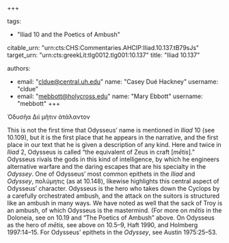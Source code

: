 +++

tags:
- "Iliad 10 and the Poetics of Ambush"

citable_urn: "urn:cts:CHS:Commentaries.AHCIP:Iliad.10.137.tB79sJs"
target_urn: "urn:cts:greekLit:tlg0012.tlg001:10.137"
title: "Iliad 10.137"

authors:
- email: "cldue@central.uh.edu"
  name: "Casey Dué Hackney"
  username: "cldue"
- email: "mebbott@holycross.edu"
  name: "Mary Ebbott"
  username: "mebbott"
+++

<p>Ὀδυσῆα Διὶ μῆτιν ἀτάλαντον</p><p>This is not the first time that Odysseus’ name is mentioned in <em>Iliad</em> 10 (see 10.109), but it is the first place that he appears in the narrative, and the first place in our text that he is given a description of any kind. Here and twice in <em>Iliad</em> 2, Odysseus is called “the equivalent of Zeus in craft [<em>mētis</em>].” Odysseus rivals the gods in this kind of intelligence, by which he engineers alternative warfare and the daring escapes that are his specialty in the <em>Odyssey</em>. One of Odysseus’ most common epithets in the <em>Iliad</em> and <em>Odyssey</em>, πολύμητις (as at 10.148), likewise highlights this central aspect of Odysseus’ character. Odysseus is the hero who takes down the Cyclops by a carefully orchestrated ambush, and the attack on the suitors is structured like an ambush in many ways. We have noted as well that the sack of Troy is an ambush, of which Odysseus is the mastermind. (For more on <em>mētis</em> in the Doloneia, see on 10.19 and “The Poetics of Ambush” above. On Odysseus as the hero of <em>mētis,</em> see above on 10.5–9, Haft 1990, and Holmberg 1997:14–15. For Odysseus’ epithets in the <em>Odyssey</em>, see Austin 1975:25–53.  </p>